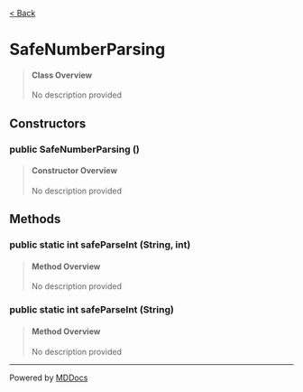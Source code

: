 [< Back](../README.md)
# SafeNumberParsing #
>#### Class Overview ####
>No description provided
## Constructors ##
### public SafeNumberParsing () ###
>#### Constructor Overview ####
>No description provided
>
## Methods ##
### public static int safeParseInt (String, int) ###
>#### Method Overview ####
>No description provided
>
### public static int safeParseInt (String) ###
>#### Method Overview ####
>No description provided
>

---
Powered by [MDDocs](https://github.com/VRCube/MDDocs)